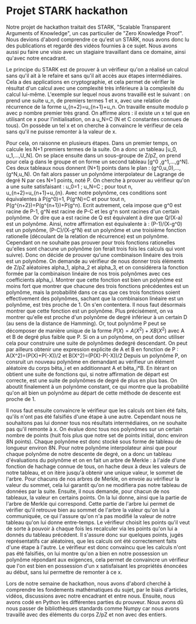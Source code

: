 # Projet STARK hackathon

Notre projet de hackathon traitait des STARK, "Scalable Transparent Arguments of Knowledge", un cas particulier de "Zero Knowledge Proof". Nous devions d'abord comprendre ce qu'est un STARK, nous avons donc lu des publications et regardé des vidéos fournies à ce sujet. Nous avons aussi pu faire une visio avec un stagiaire travaillant dans ce domaine, ainsi qu'avec notre encadrant.

Le principe du STARK est de prouver à un vérifieur qu'on a réalisé un calcul sans qu'il ait à le refaire et sans qu'il ait accès aux étapes intermédiaires. Cela a des applications en cryptographie, et cela permet de vérifier le résultat d'un calcul avec une complexité très inférieure à la complexité du calcul lui-même.
L'exemple sur lequel nous avons travaillé est le suivant : on prend une suite u_n, de premiers termes 1 et x, avec une relation de récurrence de la forme u_{n+2}=u_{n+1}+u_n. On travaille ensuite modulo p avec p nombre premier très grand. 
On affirme alors : il existe un x tel que en utilisant ce x pour l'initialisation, on a u_N=C (N et C constantes connues de tous). On possède un tel x et on cherche à convaincre le vérifieur de cela sans qu'il ne puisse remonter à la valeur de x.

Pour cela, on raisonne en plusieurs étapes. Dans un premier temps, on calcule les N+1 premiers termes de la suite. On a donc un tableau [u_0, u_1,...,U_N]. On se place ensuite dans un sous-groupe de Z/pZ, on prend pour cela g dans le groupe et on forme un second tableau [g^0 ,g^1,...,g^N]. Ces deux tableaux nous donnent (N+1) points dans le plan : (g^0,u_0),...,(g^N,u_N). On fait alors passer un polynôme interpolateur de Lagrange de degré N par ces N+1 points, noté P.
On cherche à prouver au vérifieur qu'on a une suite satisfaisant : u_0=1 ; u_N=C ; pour tout n, u_{n+2}=u_{n+1}+u_{n}. Avec notre polynôme, ces conditions sont équivalentes à P(g^0)=1, P(g^N)=C et pour tout n, P(g^{n+2})=P(g^{n+1})+P(g^n). Ecrit autrement, cela impose que g^0 est racine de P-1, g^N est racine de P-C et les g^n sont racines d'un certain polynôme. Or dire que a est racine de Q est équivalent à dire que Q/(X-a) est un polynôme. Ainsi, notre affirmation est équivalente à : (P-1)/(X-g^0) est un polynôme, (P-C)/(X-g^N) est un polynôme et une troisième fonction rationelle (découlant de la relation de récurrence) est un polynôme. Cependant on ne souhaite pas prouver pour trois fonctions rationelles qu'elles sont chacune un polynôme (on ferait trois fois les calculs qui vont suivre). Donc on décide de prouver qu'une combinaison linéaire des trois est un polynôme. On demande au vérifieur de nous donner trois éléments de Z/pZ aléatoires alpha_1, alpha_2 et alpha_3, et on considérera la fonction formée par la combinaison linéaire de nos trois polynômes avec ces coefficients alpha_i. Montrer que cette fonction est bien un polynôme est moins fort que montrer que chacune des trois fonctions précédentes est un polynôme, mais la probabilité dans ce cas que ces trois fonctinos soient effectivement des polynômes, sachant que la combinaison linéaire est un polynôme, est très proche de 1. On s'en contentera.
Il nous faut désormais montrer que cette fonction est un polynôme. Plus précisément, on va montrer qu'elle est proche d'un polynôme de degré inférieur à un certain D (au sens de la distance de Hamming). Or, tout polynôme P peut se décomposer de manière unique de la forme $P(X)=A(X^2)+XB(X^2)$ avec A et B de degré plus faible que P. Si on a un polynôme, on peut donc utiliser cela pour construire une suite de polynômes dedegré descendant. On peut par ailleurs obtenir une expression explicite de A et B en fonction de P : A(X^2)=(P(X)+P(-X))/2 et B(X^2)=(P(X)-P(-X))/2 Depuis un polynôme P, on consruit un nouveau polynôme en demandant au vérifieur un élément aléatoire du corps bêta_i et en additionnant A et bêta_i*B. En itérant on obtient une suite de fonctions qui, si notre affirmation de départ est correcte, est une suite de polynômes de degré de plus en plus bas. On aboutit finalement à un polynôme constant, ce qui montre que la probabilité qu'on ait bien un polynôme au départ de cette méthode de descente est proche de 1.

Il nous faut ensuite convaincre le vérifieur que les calculs ont bien été faits, qu'ils n'ont pas été falsifiés d'une étape à une autre. Cependant nous ne souhaitons pas lui donner tous nos résultats intermédiaires, on ne souhaite pas qu'il remonte à x. On évalue donc tous nos polynômes sur un certain nombre de points (huit fois plus que notre set de points initial, donc environ 8N points). Chaque polynôme est donc stocké sous forme de tableau de longueur environ 8N. Pour notre polynôme interpolateur ainsi que pour chaque polynôme de notre descente de degré, on a donc un tableau d'évaluations du polynôme et on en fait un arbre de Merkle : à l'aide d'une fonction de hachage connue de tous, on hache deux à deux les valeurs de notre tableau, et on itère jusqu'à obtenir une unique valeur, le sommet de l'arbre. Pour chacuns de nos arbres de Merkle, on envoie au vérifieur la valeur du sommet, cela lui garantit qu'on ne modifiera pas notre tableau de données par la suite. Ensuite, il nous demande, pour chacun de nos tableaux, la valeur en certains points. On la lui donne, ainsi que la partie de l'arbre de Merkle qui correspond. Cette partie de l'arbre lui permet de vérifier qu'il retrouve bien au sommet de l'arbre la valeur qu'on lui a communiquée, ce qui l'assure qu'on n'a pas modifié la valeur de notre tableau qu'on lui donne entre-temps. Le vérifieur choisit les points qu'il veut de sorte à pouvoir à chaque fois les recalculer via les points qu'on lui a donnés du tableau précédent. Il s'assure donc sur quelques points, jugés représentatifs car aléatoires, que les calculs ont été correctement faits d'une étape à l'autre. Le vérifieur est donc convaincu que les calculs n'ont pas été falsifiés, on lui montre qu'on a bien en notre possession un polynôme répondant aux exigences, cela permet de convaincre un vérifieur que l'on est bien en possession d'un x satisfaisant les propriétés énoncées au début, sans lui permettre de remonter à ce x.

Lors de notre semaine de hackathon, nous avons d'abord cherché à comprendre les fondements mathématiques du sujet, par le biais d'articles, vidéos, discussions avec notre encadrant et entre nous. Ensuite, nous avons codé en Python les différentes parties du prouveur. Nous avons dû nous passer de bibliothèques standards comme Numpy car nous avons travaillé avec des éléments du corps Z/pZ et non avec des entiers.
